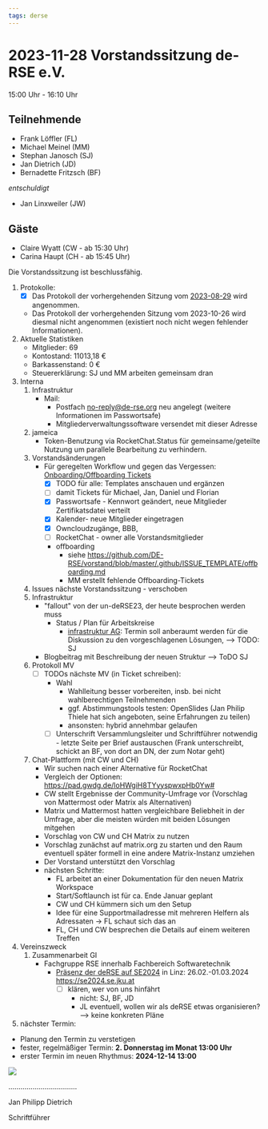 ```yaml
---
tags: derse
---
```

# 2023-11-28 Vorstandssitzung de-RSE e.V.

15:00 Uhr - 16:10 Uhr

## Teilnehmende

- Frank Löffler (FL)
- Michael Meinel (MM)
- Stephan Janosch (SJ)
- Jan Dietrich (JD)
- Bernadette Fritzsch (BF)

*entschuldigt*

- Jan Linxweiler (JW)

## Gäste

- Claire Wyatt (CW - ab 15:30 Uhr)
- Carina Haupt (CH - ab 15:45 Uhr)

Die Vorstandssitzung ist beschlussfähig.

1. Protokolle:
    - [x] Das Protokoll der vorhergehenden Sitzung vom [2023-08-29](https://github.com/DE-RSE/protokolle/blob/master/Vorstandssitzungen/Protokoll-Vorstand-deRSE-2023-08-29.md) wird angenommen.
    - Das Protokoll der vorhergehenden Sitzung vom 2023-10-26 wird diesmal nicht angenommen (existiert noch nicht wegen fehlender Informationen).
2. Aktuelle Statistiken
    - Mitglieder: 69
    - Kontostand: 11013,18 €
    - Barkassenstand: 0 €
    - Steuererklärung: SJ und MM arbeiten gemeinsam dran
3. Interna
    1. Infrastruktur
        - Mail:
            - Postfach no-reply@de-rse.org neu angelegt (weitere Informationen im Passwortsafe)
            - Mitgliederverwaltungssoftware versendet mit dieser Adresse
    2. jameica
        - Token-Benutzung via RocketChat.Status für gemeinsame/geteilte Nutzung um parallele Bearbeitung zu verhindern.
    3. Vorstandsänderungen
        - Für geregelten Workflow und gegen das Vergessen: [Onboarding/Offboarding Tickets](https://github.com/DE-RSE/vorstand/tree/master/.github/ISSUE_TEMPLATE)
            - [x] TODO für alle: Templates anschauen und ergänzen
            - [ ] damit Tickets für Michael, Jan, Daniel und Florian
            - [x] Passwortsafe - Kennwort geändert, neue Mitglieder Zertifikatsdatei verteilt
            - [x] Kalender- neue Mitglieder eingetragen
            - [x] Owncloudzugänge, BBB, 
            - [ ] RocketChat - owner alle Vorstandsmitglieder
            - offboarding
                - siehe https://github.com/DE-RSE/vorstand/blob/master/.github/ISSUE_TEMPLATE/offboarding.md
                - MM erstellt fehlende Offboarding-Tickets
    4. Issues nächste Vorstandssitzung - verschoben
    5. Infrastruktur
	    - "fallout" von der un-deRSE23, der heute besprochen werden muss
	        - Status / Plan für Arbeitskreise
	            - [infrastruktur AG](https://github.com/DE-RSE/projekte/issues/15): Termin soll anberaumt werden für die Diskussion zu den vorgeschlagenen Lösungen, --> TODO: SJ
        - Blogbeitrag mit Beschreibung der neuen Struktur --> ToDO SJ
	6. Protokoll MV
	    - [ ] TODOs nächste MV (in Ticket schreiben):
	        - Wahl
	            - Wahlleitung besser vorbereiten, insb. bei nicht wahlberechtigen Teilnehmenden
				- ggf. Abstimmungstools testen: OpenSlides (Jan Philip Thiele hat sich angeboten, seine Erfahrungen zu teilen)
			    - ansonsten: hybrid annehmbar gelaufen
            - [ ] Unterschrift Versammlungsleiter und Schriftführer notwendig - letzte Seite per Brief austauschen (Frank unterschreibt, schickt an BF, von dort an DN, der zum Notar geht)
    7. Chat-Plattform (mit CW und CH)
        - Wir suchen nach einer Alternative für RocketChat
        - Vergleich der Optionen: https://pad.gwdg.de/loHWgiH8TYyyspwxpHb0Yw#  
        - CW stellt Ergebnisse der Community-Umfrage vor (Vorschlag von Mattermost oder Matrix als Alternativen)
        - Matrix und Mattermost hatten vergleichbare Beliebheit in der Umfrage, aber die meisten würden mit beiden Lösungen mitgehen
        - Vorschlag von CW und CH Matrix zu nutzen
        - Vorschlag zunächst auf matrix.org zu starten und den Raum eventuell später formell in eine andere Matrix-Instanz umziehen
        - Der Vorstand unterstützt den Vorschlag
        - nächsten Schritte:
            - FL arbeitet an einer Dokumentation für den neuen Matrix Workspace
            - Start/Softlaunch ist für ca. Ende Januar geplant
            - CW und CH kümmern sich um den Setup
            - Idee für eine Supportmailadresse mit mehreren Helfern als Adressaten -> FL schaut sich das an
            - FL, CH und CW besprechen die Details auf einem weiteren Treffen
4. Vereinszweck
    1. Zusammenarbeit GI
        - Fachgruppe RSE innerhalb Fachbereich Softwaretechnik
            - [Präsenz der deRSE auf SE2024](https://github.com/DE-RSE/projekte/issues/14) in Linz: 26.02.-01.03.2024 https://se2024.se.jku.at 
                - [ ] klären, wer von uns hinfährt 
                    - nicht: SJ, BF, JD
                    - JL eventuell, wollen wir als deRSE etwas organisieren? --> keine konkreten Pläne
5. nächster Termin: 
  - Planung den Termin zu verstetigen
  - fester, regelmäßiger Termin: **2. Donnerstag im Monat 13:00 Uhr**
  - erster Termin im neuen Rhythmus: **2024-12-14 13:00**


![](spacer.jpg)

..................................

Jan Philipp Dietrich

Schriftführer

 
